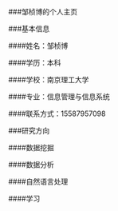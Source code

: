 ###邹桢博的个人主页

###基本信息

####姓名：邹桢博

####学历：本科

####学校：南京理工大学

####专业：信息管理与信息系统

####联系方式：15587957098

###研究方向

####数据挖掘

####数据分析

####自然语言处理

####学习

